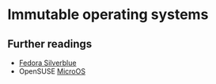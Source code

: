 # Immutable operating systems

## Further readings

- [Fedora Silverblue]
- OpenSUSE [MicroOS]

<!--
  References
  -->

<!-- Upstream -->
[fedora silverblue]: https://fedoraproject.org/silverblue/

<!-- Knowledge base -->
[microos]: microos.md
